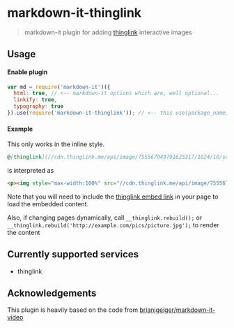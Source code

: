 # markdown-it-thinglink

> markdown-it plugin for adding [thinglink](http://thinglink.com/) interactive images

## Usage

#### Enable plugin

```js
var md = require('markdown-it')({
  html: true, // <-- markdown-it options which are, well optional...
  linkify: true,
  typography: true
}).use(require('markdown-it-thinglink')); // <-- this use(package_name) is required
```

#### Example

This only works in the inline style.

```md
@[thinglink](//cdn.thinglink.me/api/image/755567949791625217/1024/10/scaletowidth#tl-755567949791625217;1043138249')
```

is interpreted as

```html
<p><img style="max-width:100%" src="//cdn.thinglink.me/api/image/755567949791625217/1024/10/scaletowidth#tl-755567949791625217;1043138249'" class="alwaysThinglink"/></p>
```

Note that you will need to include the [thinglink embed link](https://www.thinglink.com/help/Setting%20up%20Thinglink) in your page to load the embedded content.

Also, if changing pages dynamically, call `__thinglink.rebuild();` or `__thinglink.rebuild('http://example.com/pics/picture.jpg');` to render the content

## Currently supported services
 * thinglink

## Acknowledgements
This plugin is heavily based on the code from [brianjgeiger/markdown-it-video](https://github.com/brianjgeiger/markdown-it-video)